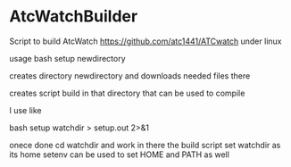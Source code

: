 # AtcWatchBuilder
Script to build AtcWatch https://github.com/atc1441/ATCwatch
under linux 

usage bash setup newdirectory

creates directory newdirectory and downloads needed files there

creates script build in that directory that can be used to compile

I use like

bash setup watchdir > setup.out 2>&1

onece done
cd watchdir and work in there 
the build script set watchdir as its home 
setenv can be used to set HOME and PATH as well


